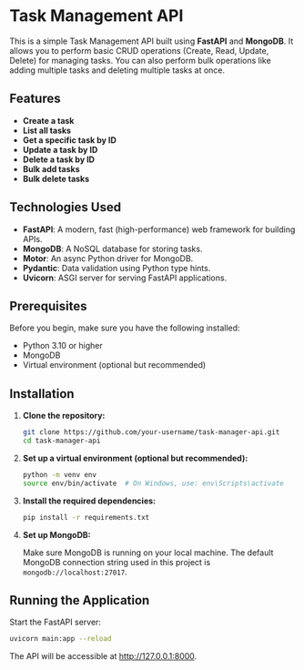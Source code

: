 # Task Management API

This is a simple Task Management API built using **FastAPI** and **MongoDB**. It allows you to perform basic CRUD operations (Create, Read, Update, Delete) for managing tasks. You can also perform bulk operations like adding multiple tasks and deleting multiple tasks at once.

## Features

- **Create a task**
- **List all tasks**
- **Get a specific task by ID**
- **Update a task by ID**
- **Delete a task by ID**
- **Bulk add tasks**
- **Bulk delete tasks**

## Technologies Used

- **FastAPI**: A modern, fast (high-performance) web framework for building APIs.
- **MongoDB**: A NoSQL database for storing tasks.
- **Motor**: An async Python driver for MongoDB.
- **Pydantic**: Data validation using Python type hints.
- **Uvicorn**: ASGI server for serving FastAPI applications.

## Prerequisites

Before you begin, make sure you have the following installed:

- Python 3.10 or higher
- MongoDB
- Virtual environment (optional but recommended)

## Installation

1. **Clone the repository:**

    ```bash
    git clone https://github.com/your-username/task-manager-api.git
    cd task-manager-api
    ```

2. **Set up a virtual environment (optional but recommended):**

    ```bash
    python -m venv env
    source env/bin/activate  # On Windows, use: env\Scripts\activate
    ```

3. **Install the required dependencies:**

    ```bash
    pip install -r requirements.txt
    ```

4. **Set up MongoDB:**

   Make sure MongoDB is running on your local machine. The default MongoDB connection string used in this project is `mongodb://localhost:27017`.

## Running the Application

Start the FastAPI server:

```bash
uvicorn main:app --reload
```

The API will be accessible at http://127.0.0.1:8000.



